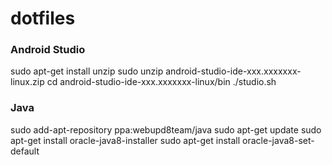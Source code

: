 # dotfiles

### Android Studio
sudo apt-get install unzip
sudo unzip android-studio-ide-xxx.xxxxxxx-linux.zip
cd android-studio-ide-xxx.xxxxxxx-linux/bin
./studio.sh


### Java
sudo add-apt-repository ppa:webupd8team/java
sudo apt-get update
sudo apt-get install oracle-java8-installer
sudo apt-get install oracle-java8-set-default
